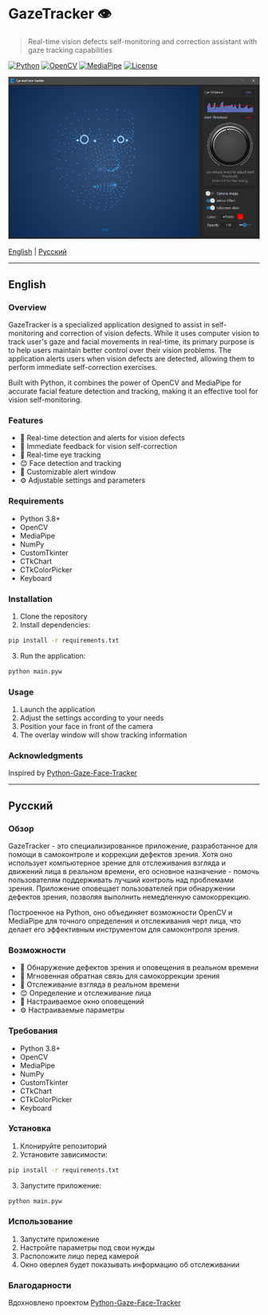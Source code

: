 # GazeTracker 👁️

> Real-time vision defects self-monitoring and correction assistant with gaze tracking capabilities

[![Python](https://img.shields.io/badge/Python-3.8+-blue.svg)](https://www.python.org/downloads/)
[![OpenCV](https://img.shields.io/badge/OpenCV-4.x-green.svg)](https://opencv.org/)
[![MediaPipe](https://img.shields.io/badge/MediaPipe-Latest-red.svg)](https://mediapipe.dev/)
[![License](https://img.shields.io/badge/License-MIT-yellow.svg)](https://opensource.org/licenses/MIT)

![GazeTracker Screenshot](assets/screenshot.png)

[English](#english) | [Русский](#русский)

---

## English

### Overview
GazeTracker is a specialized application designed to assist in self-monitoring and correction of vision defects. While it uses computer vision to track user's gaze and facial movements in real-time, its primary purpose is to help users maintain better control over their vision problems. The application alerts users when vision defects are detected, allowing them to perform immediate self-correction exercises.

Built with Python, it combines the power of OpenCV and MediaPipe for accurate facial feature detection and tracking, making it an effective tool for vision self-monitoring.

### Features
- 🚨 Real-time detection and alerts for vision defects
- 🎯 Immediate feedback for vision self-correction
- 👀 Real-time eye tracking
- 😊 Face detection and tracking
- 🎨 Customizable alert window
- ⚙️ Adjustable settings and parameters

### Requirements
- Python 3.8+
- OpenCV
- MediaPipe
- NumPy
- CustomTkinter
- CTkChart
- CTkColorPicker
- Keyboard

### Installation
1. Clone the repository
2. Install dependencies:
```bash
pip install -r requirements.txt
```
3. Run the application:
```bash
python main.pyw
```

### Usage
1. Launch the application
2. Adjust the settings according to your needs
3. Position your face in front of the camera
4. The overlay window will show tracking information

### Acknowledgments
Inspired by [Python-Gaze-Face-Tracker](https://github.com/alireza787b/Python-Gaze-Face-Tracker)

---

## Русский

### Обзор
GazeTracker - это специализированное приложение, разработанное для помощи в самоконтроле и коррекции дефектов зрения. Хотя оно использует компьютерное зрение для отслеживания взгляда и движений лица в реальном времени, его основное назначение - помочь пользователям поддерживать лучший контроль над проблемами зрения. Приложение оповещает пользователей при обнаружении дефектов зрения, позволяя выполнить немедленную самокоррекцию.

Построенное на Python, оно объединяет возможности OpenCV и MediaPipe для точного определения и отслеживания черт лица, что делает его эффективным инструментом для самоконтроля зрения.

### Возможности
- 🚨 Обнаружение дефектов зрения и оповещения в реальном времени
- 🎯 Мгновенная обратная связь для самокоррекции зрения
- 👀 Отслеживание взгляда в реальном времени
- 😊 Определение и отслеживание лица
- 🎨 Настраиваемое окно оповещений
- ⚙️ Настраиваемые параметры

### Требования
- Python 3.8+
- OpenCV
- MediaPipe
- NumPy
- CustomTkinter
- CTkChart
- CTkColorPicker
- Keyboard

### Установка
1. Клонируйте репозиторий
2. Установите зависимости:
```bash
pip install -r requirements.txt
```
3. Запустите приложение:
```bash
python main.pyw
```

### Использование
1. Запустите приложение
2. Настройте параметры под свои нужды
3. Расположите лицо перед камерой
4. Окно оверлея будет показывать информацию об отслеживании

### Благодарности
Вдохновлено проектом [Python-Gaze-Face-Tracker](https://github.com/alireza787b/Python-Gaze-Face-Tracker)

